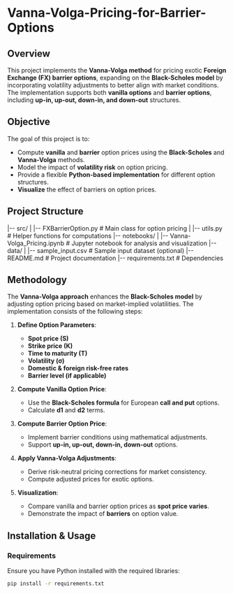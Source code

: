 # Vanna-Volga-Pricing-for-Barrier-Options

## Overview
This project implements the **Vanna-Volga method** for pricing exotic **Foreign Exchange (FX) barrier options**, expanding on the **Black-Scholes model** by incorporating volatility adjustments to better align with market conditions. The implementation supports both **vanilla options** and **barrier options**, including **up-in, up-out, down-in, and down-out** structures.

## Objective
The goal of this project is to:
- Compute **vanilla** and **barrier** option prices using the **Black-Scholes** and **Vanna-Volga** methods.
- Model the impact of **volatility risk** on option pricing.
- Provide a flexible **Python-based implementation** for different option structures.
- **Visualize** the effect of barriers on option prices.

## Project Structure

|-- src/ | |-- FXBarrierOption.py # Main class for option pricing | |-- utils.py # Helper functions for computations |-- notebooks/ | |-- Vanna-Volga_Pricing.ipynb # Jupyter notebook for analysis and visualization |-- data/ | |-- sample_input.csv # Sample input dataset (optional) |-- README.md # Project documentation |-- requirements.txt # Dependencies




## Methodology
The **Vanna-Volga approach** enhances the **Black-Scholes model** by adjusting option pricing based on market-implied volatilities. The implementation consists of the following steps:

1. **Define Option Parameters**:
   - **Spot price (S)**
   - **Strike price (K)**
   - **Time to maturity (T)**
   - **Volatility (σ)**
   - **Domestic & foreign risk-free rates**
   - **Barrier level (if applicable)**

2. **Compute Vanilla Option Price**:
   - Use the **Black-Scholes formula** for European **call and put** options.
   - Calculate **d1** and **d2** terms.

3. **Compute Barrier Option Price**:
   - Implement barrier conditions using mathematical adjustments.
   - Support **up-in, up-out, down-in, down-out** options.

4. **Apply Vanna-Volga Adjustments**:
   - Derive risk-neutral pricing corrections for market consistency.
   - Compute adjusted prices for exotic options.

5. **Visualization**:
   - Compare vanilla and barrier option prices as **spot price varies**.
   - Demonstrate the impact of **barriers** on option value.

## Installation & Usage
### Requirements
Ensure you have Python installed with the required libraries:

```bash
pip install -r requirements.txt

